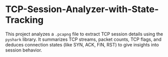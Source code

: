 # TCP-Session-Analyzer-with-State-Tracking
This project analyzes a `.pcapng` file to extract TCP session details using the `pyshark` library. It summarizes TCP streams, packet counts, TCP flags, and deduces connection states (like SYN, ACK, FIN, RST) to give insights into session behavior.
